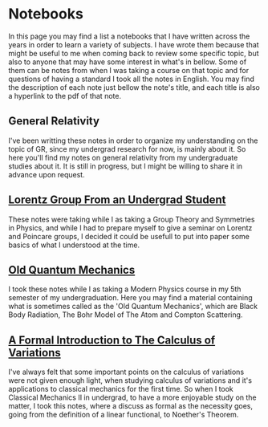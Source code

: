 # Notebooks

In this page you may find a list a notebooks that I have written across the years in order to learn a variety of subjects. I have wrote them because that might be useful to me when coming back to review some specific topic, but also to anyone that may have some interest in what's in bellow. Some of them can be notes from when I was taking a course on that topic and for questions of having a standard I took all the notes in English. You may find the description of each note just bellow the note's title, and each title is also a hyperlink to the pdf of that note.

## General Relativity<!--(https://alves-nickolas.github.io/pdf/Statistical_Mechanics.pdf)!-->
I've been writting these notes in order to organize my understanding on the topic of GR, since my undergrad research for now, is mainly about it. So here you'll find my notes on general relativity from my undergraduate studies about it. It is still in progress, but I might be willing to share it in advance upon request. 

## [Lorentz Group From an Undergrad Student](https://usingcaio.github.io/projects/notes/Lorentz.pdf)
These notes were taking while I as taking a Group Theory and Symmetries in Physics, and while I had to prepare myself to give a seminar on Lorentz and Poincare groups, I decided it could be usefull to put into paper some basics of what I understood at the time. 

## [Old Quantum Mechanics](https://usingcaio.github.io/projects/notes/Old_quantum.pdf)
I took these notes while I as taking a Modern Physics course in my 5th semester of my undergraduation. Here you may find a material containing what is sometimes called as the 'Old Quantum Mechanics', which are Black Body Radiation, The Bohr Model of The Atom and Compton Scattering. 

## [A Formal Introduction to The Calculus of Variations](https://usingcaio.github.io/projects/notes/An_Introduction_to_The_Calculus_of_Variations.pdf)
I've always felt that some important points on the calculus of variations were not given enough light, when studying calculus of variations and it's applications to classical mechanics for the first time. So when I took Classical Mechanics II in undergrad, to have a more enjoyable study on the matter, I took this notes, where a discuss as formal as the necessity goes, going from the definition of a linear functional, to Noether's Theorem. 

